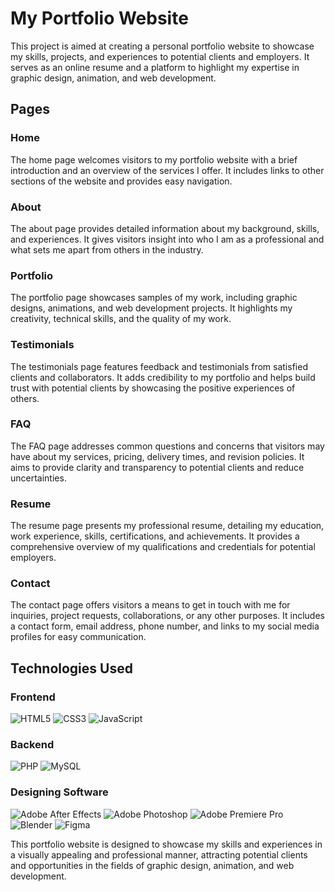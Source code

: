 # My Portfolio Website

This project is aimed at creating a personal portfolio website to showcase my skills, projects, and experiences to potential clients and employers. It serves as an online resume and a platform to highlight my expertise in graphic design, animation, and web development.

## Pages

### Home
The home page welcomes visitors to my portfolio website with a brief introduction and an overview of the services I offer. It includes links to other sections of the website and provides easy navigation.

### About
The about page provides detailed information about my background, skills, and experiences. It gives visitors insight into who I am as a professional and what sets me apart from others in the industry.

### Portfolio
The portfolio page showcases samples of my work, including graphic designs, animations, and web development projects. It highlights my creativity, technical skills, and the quality of my work.

### Testimonials
The testimonials page features feedback and testimonials from satisfied clients and collaborators. It adds credibility to my portfolio and helps build trust with potential clients by showcasing the positive experiences of others.

### FAQ
The FAQ page addresses common questions and concerns that visitors may have about my services, pricing, delivery times, and revision policies. It aims to provide clarity and transparency to potential clients and reduce uncertainties.

### Resume
The resume page presents my professional resume, detailing my education, work experience, skills, certifications, and achievements. It provides a comprehensive overview of my qualifications and credentials for potential employers.

### Contact
The contact page offers visitors a means to get in touch with me for inquiries, project requests, collaborations, or any other purposes. It includes a contact form, email address, phone number, and links to my social media profiles for easy communication.

## Technologies Used

### Frontend
![HTML5](https://img.shields.io/badge/html5-%23E34F26.svg?style=for-the-badge&logo=html5&logoColor=white)
![CSS3](https://img.shields.io/badge/css3-%231572B6.svg?style=for-the-badge&logo=css3&logoColor=white)
![JavaScript](https://img.shields.io/badge/javascript-%23323330.svg?style=for-the-badge&logo=javascript&logoColor=%23F7DF1E)

### Backend
![PHP](https://img.shields.io/badge/php-%23777BB4.svg?style=for-the-badge&logo=php&logoColor=white)
![MySQL](https://img.shields.io/badge/mysql-4479A1.svg?style=for-the-badge&logo=mysql&logoColor=white)

### Designing Software
![Adobe After Effects](https://img.shields.io/badge/Adobe%20After%20Effects-9999FF.svg?style=for-the-badge&logo=Adobe%20After%20Effects&logoColor=white)
![Adobe Photoshop](https://img.shields.io/badge/adobe%20photoshop-%2331A8FF.svg?style=for-the-badge&logo=adobe%20photoshop&logoColor=white)
![Adobe Premiere Pro](https://img.shields.io/badge/Adobe%20Premiere%20Pro-9999FF.svg?style=for-the-badge&logo=Adobe%20Premiere%20Pro&logoColor=white)
![Blender](https://img.shields.io/badge/blender-%23F5792A.svg?style=for-the-badge&logo=blender&logoColor=white)
![Figma](https://img.shields.io/badge/figma-%23F24E1E.svg?style=for-the-badge&logo=figma&logoColor=white)

This portfolio website is designed to showcase my skills and experiences in a visually appealing and professional manner, attracting potential clients and opportunities in the fields of graphic design, animation, and web development.

